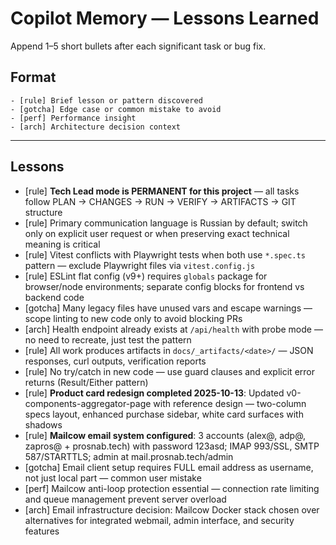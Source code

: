 # Copilot Memory — Lessons Learned

Append 1–5 short bullets after each significant task or bug fix.

## Format
```
- [rule] Brief lesson or pattern discovered
- [gotcha] Edge case or common mistake to avoid
- [perf] Performance insight
- [arch] Architecture decision context
```

---

## Lessons

- [rule] **Tech Lead mode is PERMANENT for this project** — all tasks follow PLAN → CHANGES → RUN → VERIFY → ARTIFACTS → GIT structure
- [rule] Primary communication language is Russian by default; switch only on explicit user request or when preserving exact technical meaning is critical
- [rule] Vitest conflicts with Playwright tests when both use `*.spec.ts` pattern — exclude Playwright files via `vitest.config.js`
- [rule] ESLint flat config (v9+) requires `globals` package for browser/node environments; separate config blocks for frontend vs backend code
- [gotcha] Many legacy files have unused vars and escape warnings — scope linting to new code only to avoid blocking PRs
- [arch] Health endpoint already exists at `/api/health` with probe mode — no need to recreate, just test the pattern
- [rule] All work produces artifacts in `docs/_artifacts/<date>/` — JSON responses, curl outputs, verification reports
- [rule] No try/catch in new code — use guard clauses and explicit error returns (Result/Either pattern)
- [rule] **Product card redesign completed 2025-10-13**: Updated v0-components-aggregator-page with reference design — two-column specs layout, enhanced purchase sidebar, white card surfaces with shadows
- [rule] **Mailcow email system configured**: 3 accounts (alex@, adp@, zapros@ + prosnab.tech) with password 123asd; IMAP 993/SSL, SMTP 587/STARTTLS; admin at mail.prosnab.tech/admin
- [gotcha] Email client setup requires FULL email address as username, not just local part — common user mistake
- [perf] Mailcow anti-loop protection essential — connection rate limiting and queue management prevent server overload
- [arch] Email infrastructure decision: Mailcow Docker stack chosen over alternatives for integrated webmail, admin interface, and security features

